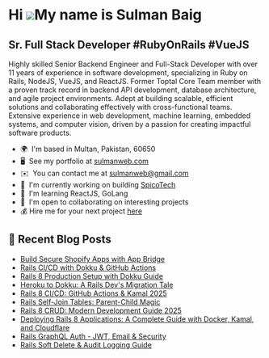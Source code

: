 Hi ![](https://user-images.githubusercontent.com/18350557/176309783-0785949b-9127-417c-8b55-ab5a4333674e.gif)My name is Sulman Baig
===================================================================================================================================

Sr. Full Stack Developer #RubyOnRails #VueJS
--------------------------------------------

Highly skilled Senior Backend Engineer and Full-Stack Developer with over 11 years of experience in software development, specializing in Ruby on Rails, NodeJS, VueJS, and ReactJS. Former Toptal Core Team member with a proven track record in backend API development, database architecture, and agile project environments. Adept at building scalable, efficient solutions and collaborating effectively with cross-functional teams. Extensive experience in web development, machine learning, embedded systems, and computer vision, driven by a passion for creating impactful software products.

* 🌍  I'm based in Multan, Pakistan, 60650
* 🖥️  See my portfolio at [sulmanweb.com](https://sulmanweb.com)
* ✉️  You can contact me at [sulmanweb@gmail.com](mailto:sulmanweb@gmail.com)
* 🚀  I'm currently working on building [SpicoTech](https://spico.tech)
* 🧠  I'm learning ReactJS, GoLang
* 🤝  I'm open to collaborating on interesting projects
* 💰  Hire me for your next project [here](https://www.upwork.com/fl/sulmanweb?mp_source=share)

## 📰 Recent Blog Posts

<!-- BLOG-POST-LIST:START -->
- [Build Secure Shopify Apps with App Bridge](https://sulmanweb.com/building-secure-shopify-apps-with-app-bridge)
- [Rails CI/CD with Dokku &amp; GitHub Actions](https://sulmanweb.com/rails-dokku-github-actions-deployment)
- [Rails 8 Production Setup with Dokku Guide](https://sulmanweb.com/rails-8-production-dokku-deployment-guide)
- [Heroku to Dokku: A Rails Dev&#39;s Migration Tale](https://sulmanweb.com/heroku-to-dokku-rails-migration-guide)
- [Rails 8 CI/CD: GitHub Actions &amp; Kamal 2025](https://sulmanweb.com/rails-8-github-actions-kamal-automated-deployment-guide)
- [Rails Self-Join Tables: Parent-Child Magic](https://sulmanweb.com/rails-self-referential-table-inheritance-tutorial)
- [Rails 8 CRUD: Modern Development Guide 2025](https://sulmanweb.com/rails-8-modern-crud-development-guide)
- [Deploying Rails 8 Applications: A Complete Guide with Docker, Kamal, and Cloudflare](https://sulmanweb.com/deploy-rails-8-docker-kamal-production-guide)
- [Rails GraphQL Auth - JWT, Email &amp; Security](https://sulmanweb.com/rails-graphql-authentication-jwt-email-security)
- [Rails Soft Delete &amp; Audit Logging Guide](https://sulmanweb.com/rails-soft-delete-audit-logging-implementation)
<!-- BLOG-POST-LIST:END -->
